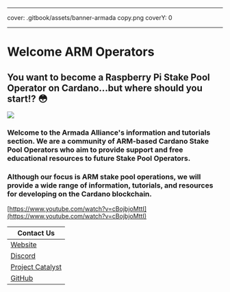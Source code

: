 - - -
cover: .gitbook/assets/banner-armada copy.png coverY: 0
- - -

# Welcome ARM Operators

## You want to become a Raspberry Pi Stake Pool Operator on Cardano...but where should you start!?  😳

![](../.gitbook/assets/download-6-.jpeg)

### **Welcome to the Armada Alliance's information and tutorials section.** We are a community of ARM-based Cardano Stake Pool Operators who aim to provide support and free educational resources to future Stake Pool Operators.

### Although our focus is ARM stake pool operations, we will provide a wide range of information, tutorials, and resources for developing on the Cardano blockchain.

[https://www.youtube.com/watch?v=cBojbjoMttI](https://www.youtube.com/watch?v=cBojbjoMttI)

| Contact Us                                                                                             |
| ------------------------------------------------------------------------------------------------------ |
| [Website](https://armada-alliance.com)                                                                 |
| [Discord](https://discord.com/invite/EEcB8eb2)                                                         |
| [Project Catalyst ](https://cardano.ideascale.com/a/dtd/ARMing-Cardano/340480-48088#idea-tab-comments) |
| [GitHub](https://github.com/armada-alliance)                                                           |
